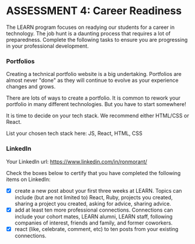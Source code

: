 # ASSESSMENT 4: Career Readiness

The LEARN program focuses on readying our students for a career in technology. The job hunt is a daunting process that requires a lot of preparedness. Complete the following tasks to ensure you are progressing in your professional development.

### Portfolios

Creating a technical portfolio website is a big undertaking. Portfolios are almost never "done" as they will continue to evolve as your experience changes and grows.

There are lots of ways to create a portfolio. It is common to rework your portfolio in many different technologies. But you have to start somewhere!

It is time to decide on your tech stack. We recommend either HTML/CSS or React.

List your chosen tech stack here: JS, React, HTML, CSS

### LinkedIn

Your LinkedIn url: https://www.linkedin.com/in/ronmorant/

Check the boxes below to certify that you have completed the following items on LinkedIn:

- [X] create a new post about your first three weeks at LEARN. Topics can include (but are not limited to) React, Ruby, projects you created, sharing a project you created, asking for advice, sharing advice.
- [X] add at least ten more professional connections. Connections can include your cohort mates, LEARN alumni, LEARN staff, following companies of interest, friends and family, and former coworkers.
- [X] react (like, celebrate, comment, etc) to ten posts from your existing connections.
